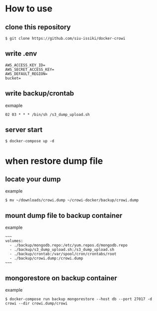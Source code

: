 # How to use
## clone this repository
```
$ git clone https://github.com/siu-issiki/docker-crowi
```

## write .env
```
AWS_ACCESS_KEY_ID=
AWS_SECRET_ACCESS_KEY=
AWS_DEFAULT_REGION=
bucket=
```

## write backup/crontab
exmaple
```
02 03 * * * /bin/sh /s3_dump_upload.sh
```

## server start
```
$ docker-compose up -d
```

# when restore dump file
## locate your dump
example
```
$ mv ~/downloads/crowi.dump ~/crowi-docker/backup/crowi.dump
```

## mount dump file to backup container
example
```
~~~
volumes:
  - ./backup/mongodb.repo:/etc/yum.repos.d/mongodb.repo
  - ./backup/s3_dump_upload.sh:/s3_dump_upload.sh
  - ./backup/crontab:/var/spool/cron/crontabs/root
  - ./backup/crowi.dump:/crowi.dump
~~~
```

## mongorestore on backup container
example
```
$ docker-compose run backup mongorestore --host db --port 27017 -d crowi --dir crowi.dump/crowi
```